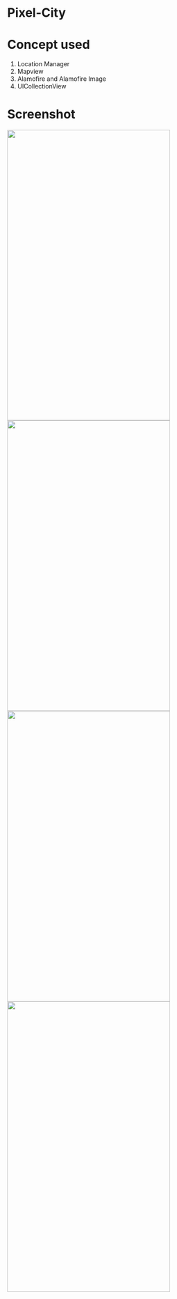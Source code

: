 # Pixel-City

<h1>Concept used</h1>

<ol>
<li>Location Manager</l1>
<li>Mapview</li>
<li>Alamofire and Alamofire Image</li>
<li>UICollectionView</li>
</ol>

<h1>Screenshot</h1>

<img src = "https://user-images.githubusercontent.com/7590943/34442529-ba1f4f22-ece8-11e7-8eaa-0a308ee2baa4.png" width = "375px" height = "667px"> 
<img src = "https://user-images.githubusercontent.com/7590943/34442573-04c9df10-ece9-11e7-8f6e-1667e8b7a7d5.png" width = "375px" height = "667px"> 
<img src = "https://user-images.githubusercontent.com/7590943/34442570-faad9dbe-ece8-11e7-852f-00da7a19dcb9.png" width = "375px" height = "667px"> 
<img src = "https://user-images.githubusercontent.com/7590943/34442543-cef933e0-ece8-11e7-8e50-2af9c08901c0.png" width = "375px" height = "667px"> 
